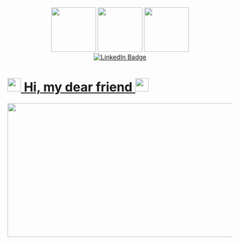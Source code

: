 <div id="header" align="center">
  <img src="https://media.giphy.com/media/CB18KipKome5wsL6SR/giphy.gif" width="100"/>
  <img src="https://media.giphy.com/media/CB18KipKome5wsL6SR/giphy.gif" width="100"/>
  <img src="https://media.giphy.com/media/CB18KipKome5wsL6SR/giphy.gif" width="100"/>
</div>


<div id="badges" align="center">
  <a href="www.linkedin.com/in/alexandra-atamanova-2a6243256">
    <img src="https://img.shields.io/badge/LinkedIn-blue?logo=linkedin&logoColor=white&style=for-the-badge" alt="LinkedIn Badge"/>
</div>


<div id="badges" align="center">
  <img src="https://komarev.com/ghpvc/?username=Alex1357&style=flat-square&color=blue" alt=""/> 
</div>


<h1>
  <img src="https://media.giphy.com/media/xUPGcAUcZh0r9Gkw3C/giphy.gif" width="30px"/>
  Hi, my dear friend
  <img src="https://media.giphy.com/media/xUPGcAUcZh0r9Gkw3C/giphy.gif" width="30px"/>
</h1>







<div align="center">
  <img src="https://media.giphy.com/media/3oKIPnAiaMCws8nOsE/giphy.gif" width="600" height="300"/>
</div>
